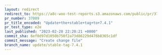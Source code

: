```yaml
---
layout: redirect
redirect_to: https://a8c-woo-test-reports.s3.amazonaws.com/public/pr/37009/e2e/index.html
pr_number: 37009
pr_title_encoded: "Update+the+stable+tag+to+7.4.1"
pr_test_type: e2e
last_published: "2023-02-28 22:20:21 +0000"
commit_sha: 6ef0d97d1050b750f2a73d86229d476b8365c1df
commit_message: "Create change file"
branch_name: update/stable-tag-7.4.1
---
```

